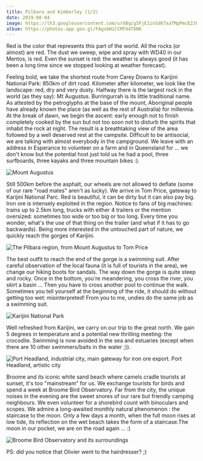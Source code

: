 ```yaml
---
title: Pilbara and Kimberley (1/2)
date: 2019-08-04
image: https://lh3.googleusercontent.com/urXBqcg5FjE1inSd67xaTMpPmcE2J0bozK-a4cRj3RXAWv5K3wZW10CAjuBC2TidKElf-f4pzXGU4yC2BGIRO9UE5_9xN3At742huqS3muCI_5cHqoZ0wvfTxoudl15eNBugnZLFg84=w600
album: https://photos.app.goo.gl/FAgxbHiCCMT44T6N6
---
```


Red is the color that represents this part of the world. All the rocks (or almost) are red. The dust we sweep, wipe and spray with WD40 in our Mentos, is red. Even the sunset is red: the weather is always good (it has been a long time since we stopped looking at weather forecast).

Feeling bold, we take the shortest route from Carey Downs to Karijini National Park: 850km of dirt road. Kilometer after kilometer, we look like the landscape: red, dry and very dusty. Halfway there is the largest rock in the world (as they say): Mt Augustus. Burringurrah is its little traditional name. As attested by the petroglyphs at the base of the mount, Aboriginal people have already known the place (as well as the rest of Australia) for millennia. At the break of dawn, we begin the ascent: early enough not to finish completely cooked by the sun but not too soon not to disturb the spirits that inhabit the rock at night. The result is a breathtaking view of the area followed by a well deserved rest at the campsite. Difficult to be antisocial, we are talking with almost everybody in the campground. We leave with an address in Esperance to volunteer on a farm and in Queensland for ... we don't know but the potential host just told us he had a pool, three surfboards, three kayaks and three mountain bikes :).

![Mount Augustus](https://lh3.googleusercontent.com/74YoQT2DwcRPR0AqPG7LPaEYZO_YKk9JsJJ1UlCs9fVkX_Dufhx_jhunQRORrqfUdghJCIoLxfb2ra--XxawmIRwHBZo45tQgXAMaueoFMJfB6r7fP9jSMQACtcHEDXwItUC4cEqvkU=w600)

Still 500km before the asphalt, our wheels are not allowed to deflate (some of our rare "road mates" aren't as lucky). We arrive in Tom Price, gateway to Karijini National Parc. Red is beautiful, it can be dirty but it can also pay big. Iron ore is intensely exploited in the region. Notice to fans of big machines: trains up to 2.5km long, trucks with either 4 trailers or the mention oversized: sometimes too wide or too big or too long. Every time you wonder, what's the use of that thing on the trailer (and what if it has to go backwards). Being more interested in the untouched part of nature, we quickly reach the gorges of Karijini.

![The Pilbara region, from Mount Augustus to Tom Price](https://lh3.googleusercontent.com/Kat_1DLLNQklp3KhRW5McWgDtHrndEo75outtAALR-IrKF6oL7pVR_QilSN0EbvHTVkADW-CsSG32ncT9Ob9ML1tLU2VC_xGWX8QlleJHNb0fjpZbtuseyGcxku98jr0IrX60iO3tUI=w600)

The best outfit to reach the end of the gorge is a swimming suit. After careful observation of the local fauna (it is full of tourists in the area), we change our hiking boots for sandals. The way down the gorge is quite steep and rocky. Once in the bottom, you're meandering, you cross the river, you skirt a basin ... Then you have to cross another pool to continue the walk. Sometimes you tell yourself at the beginning of the ride, it should do without getting too wet: misinterpreted! From you to me, undies do the same job as a swimming suit.

![Karijini National Park](https://lh3.googleusercontent.com/V_TGx3LAv2OWvxxpot5daKO6TRhccw8NRLBjQHBu4YHyrHuABKjLrHiR1TcIV4LcOtaFO9PaqCme7BTlZB0NM_h41Os9e_QkbEvm2aaFbiek4oQXzIER8yIDKdHLb_2229iyatH9cxk=w600)

Well refreshed from Karijini, we carry on our trip to the great north. We gain 5 degrees in temperature and a potential new thrilling meeting: the crocodile. Swimming is now avoided in the sea and estuaries (except when there are 10 other swimmers/baits in the water ;)).

![Port Headland, industrial city, main gateway for iron ore export. Port Headland, artistic city](https://lh3.googleusercontent.com/dec2X64_5uis-J6LY4OC4M4MffTMbFQ7I2Rx6dV5wG5oJ3MDpFH2TZdvpPhcSGTJp20VTbfA8qihuPZmEmrPQYxviZMvzWgd9DTcXrBJYZ0OeNGcQ9MkEoPx0dKTdPowuCZM7kmTEH4=w600)

Broome and its iconic white sand beach where camels cradle tourists at sunset, it's too "mainstream" for us. We exchange tourists for birds and spend a week at Broome Bird Observatory. Far from the city, the unique noises in the evening are the sweet snores of our rare but friendly camping neighbours. We even volunteer for a shorebird count with binoculars and scopes. We admire a long-awaited monthly natural phenomenon : the staircase to the moon. Only a few days a month, when the full moon rises at low tide, its reflection on the wet beach takes the form of a staircase.The moon in our pocket, we are on the road again ... :)

![Broome Bird Observatory and its surroundings](https://lh3.googleusercontent.com/LUkcmTbPVKz410uYW6_D8D8EbEhpuFFkEZg0WAmnq5B7FBEjKgqE0r_QOqrYwQD9JTWlEunCqJrGuBRJTAAwNbup7VzAA9XNoCleDAZMPgMGKo6IPCrKWXcX5iDj9StB7nN-IHkS5U0=w600)

PS: did you notice that Olivier went to the hairdresser? ;)
